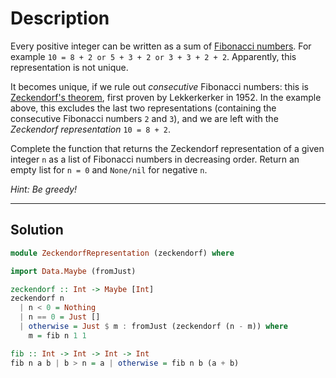 # Description

Every positive integer can be written as a sum of [Fibonacci numbers](https://en.wikipedia.org/wiki/Fibonacci_number). For example `10 = 8 + 2 or 5 + 3 + 2 or 3 + 3 + 2 + 2`. Apparently, this representation is not unique.

It becomes unique, if we rule out _consecutive_ Fibonacci numbers: this is [Zeckendorf's theorem](https://en.wikipedia.org/wiki/Zeckendorf%27s_theorem), first proven by Lekkerkerker in 1952. In the example above, this excludes the last two representations (containing the consecutive Fibonacci numbers `2` and `3`), and we are left with the _Zeckendorf representation_ `10 = 8 + 2`.

Complete the function that returns the Zeckendorf representation of a given integer `n` as a list of Fibonacci numbers in decreasing order. Return an empty list for `n = 0` and `None/nil` for negative `n`.

_Hint: Be greedy!_

---

## Solution

```hs
module ZeckendorfRepresentation (zeckendorf) where

import Data.Maybe (fromJust)

zeckendorf :: Int -> Maybe [Int]
zeckendorf n
  | n < 0 = Nothing
  | n == 0 = Just []
  | otherwise = Just $ m : fromJust (zeckendorf (n - m)) where
    m = fib n 1 1

fib :: Int -> Int -> Int -> Int
fib n a b | b > n = a | otherwise = fib n b (a + b)
```
